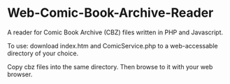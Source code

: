 Web-Comic-Book-Archive-Reader
=============================

A reader for Comic Book Archive (CBZ) files written in PHP and Javascript.

To use: download index.htm and ComicService.php to a web-accessable directory of your choice.

Copy cbz files into the same directory. Then browse to it with your web browser.